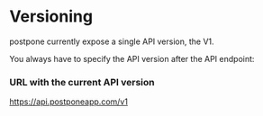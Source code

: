 # Versioning

postpone currently expose a single API version, the V1.

You always have to specify the API version after the API endpoint:

### URL with the current API version
https://api.postponeapp.com/v1
